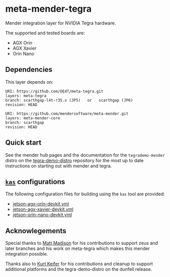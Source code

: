 # meta-mender-tegra

Mender integration layer for NVIDIA Tegra hardware.

The supported and tested boards are:

- AGX Orin
- AGX Xavier
- Orin Nano


## Dependencies

This layer depends on:

```
URI: https://github.com/OE4T/meta-tegra.git
layers: meta-tegra
branch: scarthgap-l4t-r35.x (JP5)   or   scarthgap (JP6)
revision: HEAD
```

```
URI: https://github.com/mendersoftware/meta-mender.git
layers: meta-mender-core
branch: scarthgap
revision: HEAD
```

## Quick start

See the mender hub pages and the documentation for the `tegrademo-mender`
distro on the [tegra-demo-distro](https://github.com/OE4T/tegra-demo-distro) repository
for the most up to date instructions on starting out with mender and tegra.

## [`kas`](https://github.com/siemens/kas) configurations

The following configuration files for building using the `kas` tool are provided:

- [jetson-agx-orin-devkit.yml](../kas/jetson-agx-orin-devkit.yml)
- [jetson-agx-xavier-devkit.yml](../kas/jetson-agx-xavier-devkit.yml)
- [jetson-orin-nano-devkit.yml](../kas/jetson-orin-nano-devkit.yml)

## Acknowlegements

Special thanks to [Matt Madison](https://github.com/madisongh) for his contributions to
support zeus and later branches and his work on meta-tegra which makes this mender
integration possible.

Thanks also to [Kurt Keifer](https://github.com/kekiefer/) for his contributions and
cleanup to support additional platforms and the tegra-demo-distro on the dunfell release.
